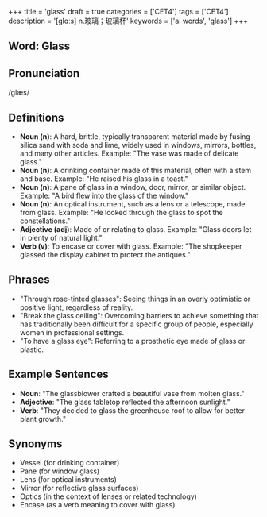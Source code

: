 +++
title = 'glass'
draft = true
categories = ['CET4']
tags = ['CET4']
description = '[glɑːs] n.玻璃；玻璃杯'
keywords = ['ai words', 'glass']
+++

## Word: Glass

## Pronunciation
/ɡlæs/

## Definitions
- **Noun (n)**: A hard, brittle, typically transparent material made by fusing silica sand with soda and lime, widely used in windows, mirrors, bottles, and many other articles. Example: "The vase was made of delicate glass."
- **Noun (n)**: A drinking container made of this material, often with a stem and base. Example: "He raised his glass in a toast."
- **Noun (n)**: A pane of glass in a window, door, mirror, or similar object. Example: "A bird flew into the glass of the window."
- **Noun (n)**: An optical instrument, such as a lens or a telescope, made from glass. Example: "He looked through the glass to spot the constellations."
- **Adjective (adj)**: Made of or relating to glass. Example: "Glass doors let in plenty of natural light."
- **Verb (v)**: To encase or cover with glass. Example: "The shopkeeper glassed the display cabinet to protect the antiques."

## Phrases
- "Through rose-tinted glasses": Seeing things in an overly optimistic or positive light, regardless of reality.
- "Break the glass ceiling": Overcoming barriers to achieve something that has traditionally been difficult for a specific group of people, especially women in professional settings.
- "To have a glass eye": Referring to a prosthetic eye made of glass or plastic.

## Example Sentences
- **Noun**: "The glassblower crafted a beautiful vase from molten glass."
- **Adjective**: "The glass tabletop reflected the afternoon sunlight."
- **Verb**: "They decided to glass the greenhouse roof to allow for better plant growth."

## Synonyms
- Vessel (for drinking container)
- Pane (for window glass)
- Lens (for optical instruments)
- Mirror (for reflective glass surfaces)
- Optics (in the context of lenses or related technology) 
- Encase (as a verb meaning to cover with glass)
